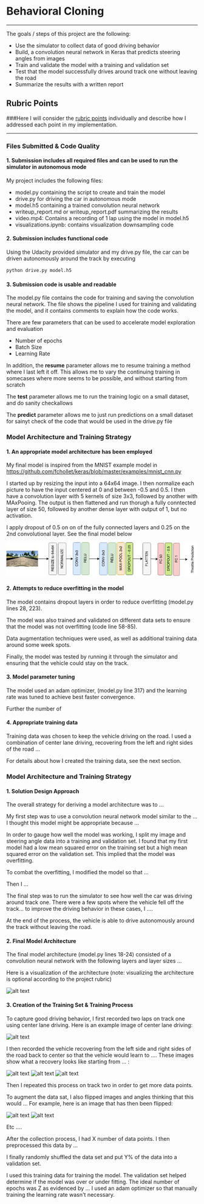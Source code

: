# **Behavioral Cloning**

---


The goals / steps of this project are the following:
* Use the simulator to collect data of good driving behavior
* Build, a convolution neural network in Keras that predicts steering angles from images
* Train and validate the model with a training and validation set
* Test that the model successfully drives around track one without leaving the road
* Summarize the results with a written report


[//]: # (Image References)

[image1]: ./examples/placeholder.png "Model Visualization"
[image2]: ./examples/placeholder.png "Grayscaling"
[image3]: ./examples/placeholder_small.png "Recovery Image"
[image4]: ./examples/placeholder_small.png "Recovery Image"
[image5]: ./examples/placeholder_small.png "Recovery Image"
[image6]: ./examples/placeholder_small.png "Normal Image"
[image7]: ./examples/placeholder_small.png "Flipped Image"

[model]: ./draw.io-behavioral-cloning.jpg "Model Architecture"

## Rubric Points
###Here I will consider the [rubric points](https://review.udacity.com/#!/rubrics/432/view) individually and describe how I addressed each point in my implementation.  

---
### Files Submitted & Code Quality

#### 1. Submission includes all required files and can be used to run the simulator in autonomous mode

My project includes the following files:
* model.py containing the script to create and train the model
* drive.py for driving the car in autonomous mode
* model.h5 containing a trained convolution neural network 
* writeup_report.md or writeup_report.pdf summarizing the results
* video.mp4: Contains a recording of 1 lap using the model in model.h5
* visualizations.ipynb: contains visualization downsampling code

#### 2. Submission includes functional code

Using the Udacity provided simulator and my drive.py file, the car can be driven autonomously around the track by executing
```sh
python drive.py model.h5
```

#### 3. Submission code is usable and readable

The model.py file contains the code for training and saving the convolution neural network. The file shows the pipeline I used for training and validating the model, and it contains comments to explain how the code works.

There are few parameters that can be used to accelerate model exploration and evaluation
* Number of epochs
* Batch Size
* Learning Rate

In addition, the **resume** parameter allows me to resume training a method where I last left it off. This allows me to vary the continuing training in somecases where more seems to be possible, and without starting from scratch

The **test** parameter allows me to run the training logic on a small dataset, and do sanity checkallows

The **predict** parameter allows me to just run predictions on a small dataset for sainyt check of the code that would be used in the drive.py file

### Model Architecture and Training Strategy

#### 1. An appropriate model architecture has been employed

My final model is inspired from the MNIST example model in https://github.com/fchollet/keras/blob/master/examples/mnist_cnn.py

I started up by resizing the input into a 64x64 image. I then normalize each picture to have the input centered at 0 and between -0.5 and 0.5. I then have a convolution layer with 5 kernels of size 3x3, followed by another with MAxPooing. The output is then flattened and run thorugh a fully conntected layer of size 50, followed by another dense layer with output of 1, but no activation.

I apply dropout of 0.5 on on of the fully connected layers and 0.25 on the 2nd convolutional layer. See the final model below

![alt text][model]

#### 2. Attempts to reduce overfitting in the model

The model contains dropout layers in order to reduce overfitting (model.py lines 28, 223).

The model was also trained and validated on different data sets to ensure that the model was not overfitting (code line 58-85).

Data augmentation techniques were used, as well as additional training data around some week spots.

Finally, the model was tested by running it through the simulator and ensuring that the vehicle could stay on the track.

#### 3. Model parameter tuning

The model used an adam optimizer, (model.py line 317) and the learning rate was tuned to achieve best faster convergence.

Further the number of

#### 4. Appropriate training data

Training data was chosen to keep the vehicle driving on the road. I used a combination of center lane driving, recovering from the left and right sides of the road ... 

For details about how I created the training data, see the next section. 

### Model Architecture and Training Strategy

#### 1. Solution Design Approach

The overall strategy for deriving a model architecture was to ...

My first step was to use a convolution neural network model similar to the ... I thought this model might be appropriate because ...

In order to gauge how well the model was working, I split my image and steering angle data into a training and validation set. I found that my first model had a low mean squared error on the training set but a high mean squared error on the validation set. This implied that the model was overfitting. 

To combat the overfitting, I modified the model so that ...

Then I ... 

The final step was to run the simulator to see how well the car was driving around track one. There were a few spots where the vehicle fell off the track... to improve the driving behavior in these cases, I ....

At the end of the process, the vehicle is able to drive autonomously around the track without leaving the road.

#### 2. Final Model Architecture

The final model architecture (model.py lines 18-24) consisted of a convolution neural network with the following layers and layer sizes ...

Here is a visualization of the architecture (note: visualizing the architecture is optional according to the project rubric)

![alt text][image1]

#### 3. Creation of the Training Set & Training Process

To capture good driving behavior, I first recorded two laps on track one using center lane driving. Here is an example image of center lane driving:

![alt text][image2]

I then recorded the vehicle recovering from the left side and right sides of the road back to center so that the vehicle would learn to .... These images show what a recovery looks like starting from ... :

![alt text][image3]
![alt text][image4]
![alt text][image5]

Then I repeated this process on track two in order to get more data points.

To augment the data sat, I also flipped images and angles thinking that this would ... For example, here is an image that has then been flipped:

![alt text][image6]
![alt text][image7]

Etc ....

After the collection process, I had X number of data points. I then preprocessed this data by ...


I finally randomly shuffled the data set and put Y% of the data into a validation set. 

I used this training data for training the model. The validation set helped determine if the model was over or under fitting. The ideal number of epochs was Z as evidenced by ... I used an adam optimizer so that manually training the learning rate wasn't necessary.
